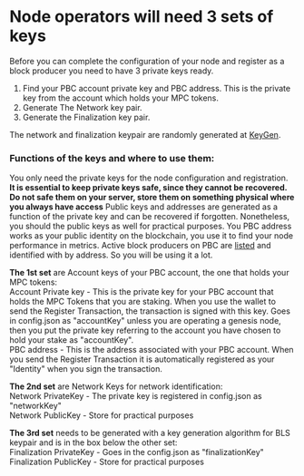 # Node operators will need 3 sets of keys

Before you can complete the configuration of your node and register as a block producer you need to have 3 private keys ready.

1) Find your PBC account private key and PBC address. This is the private key from the account which holds your MPC tokens.    
2) Generate The Network key pair.   
3) Generate the Finalization key pair.   

The network and finalization keypair are randomly generated at [KeyGen](https://dashboard.partisiablockchain.com/keygen).

### Functions of the keys and where to use them:

You only need the private keys for the node configuration and registration. **It is essential to keep private keys safe, since they cannot be recovered. Do not safe them on your server, store them on something physical where you always have access** Public keys and addresses are generated as a function of the private key and can be recovered if forgotten. Nonetheless, you should the public keys as well for practical purposes. You PBC address works as your public identity on the blockchain, you use it to find your node performance in metrics. Active block producers on PBC are [listed](https://mpcexplorer.com/validators) and identified with by address. So you will be using it a lot.   

**The 1st set**  are Account keys of your PBC account, the one that holds your MPC tokens:  
Account Private key - This is the private key for your PBC account that holds the MPC Tokens that you are staking. When you use the wallet to send the Register Transaction, the transaction is signed with this key. Goes in config.json as "accountKey" unless you are operating a genesis node, then you put the private key referring to the account you have chosen to hold your stake as "accountKey".  
PBC address - This is the address associated with your PBC account. When you send the Register Transaction it is automatically registered as your "Identity" when you sign the transaction.   

**The 2nd set** are Network Keys for network identification:   
Network PrivateKey - The private key is registered in config.json as "networkKey"  
Network PublicKey - Store for practical purposes

**The 3rd set** needs to be generated with a key generation algorithm for BLS keypair and is in the box below the other set:   
Finalization PrivateKey - Goes in the config.json as "finalizationKey"     
Finalization PublicKey - Store for practical purposes   
